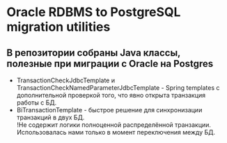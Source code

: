 # Oracle RDBMS to PostgreSQL migration utilities

## В репозитории собраны Java классы, полезные при миграции с Oracle на Postgres
* TransactionCheckJdbcTemplate и TransactionCheckNamedParameterJdbcTemplate - Spring templates с дополнительной 
проверкой того, что явно открыта транзакция работы с БД.
* BiTransactionTemplate - быстрое решение для синхронизации транзакций в двух БД.  
!Не содержит логики полноценной распределённой транзакции. 
Использовалась нами только в момент переключения между БД. 